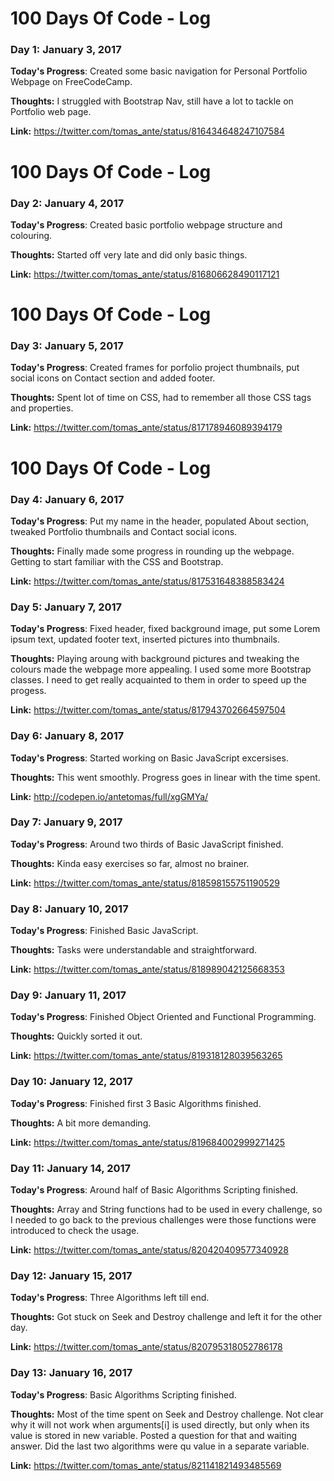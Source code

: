 # 100 Days Of Code - Log

### Day 1: January 3, 2017

**Today's Progress**: Created some basic navigation for Personal Portfolio Webpage on FreeCodeCamp.

**Thoughts:** I struggled with Bootstrap Nav, still have a lot to tackle on Portfolio web page.

**Link:** https://twitter.com/tomas_ante/status/816434648247107584

# 100 Days Of Code - Log

### Day 2: January 4, 2017

**Today's Progress**: Created basic portfolio webpage structure and colouring.

**Thoughts:** Started off very late and did only basic things.

**Link:** https://twitter.com/tomas_ante/status/816806628490117121

# 100 Days Of Code - Log

### Day 3: January 5, 2017

**Today's Progress**: Created frames for porfolio project thumbnails, put social icons on Contact section and added footer.

**Thoughts:** Spent lot of time on CSS, had to remember all those CSS tags and properties.

**Link:** https://twitter.com/tomas_ante/status/817178946089394179

# 100 Days Of Code - Log

### Day 4: January 6, 2017

**Today's Progress**: Put my name in the header, populated About section, tweaked Portfolio thumbnails and Contact social icons.

**Thoughts:** Finally made some progress in rounding up the webpage. Getting to start familiar with the CSS and Bootstrap.

**Link:** https://twitter.com/tomas_ante/status/817531648388583424

### Day 5: January 7, 2017

**Today's Progress**: Fixed header, fixed background image, put some Lorem ipsum text, updated footer text, inserted pictures into thumbnails.

**Thoughts:** Playing aroung with background pictures and tweaking the colours made the webpage more appealing. I used some more Bootstrap classes. I need to get really acquainted to them in order to speed up the progess.

**Link:** https://twitter.com/tomas_ante/status/817943702664597504

### Day 6: January 8, 2017

**Today's Progress**: Started working on Basic JavaScript excersises.

**Thoughts:** This went smoothly. Progress goes in linear with the time spent.

**Link:** http://codepen.io/antetomas/full/xgGMYa/

### Day 7: January 9, 2017

**Today's Progress**: Around two thirds of Basic JavaScript finished.

**Thoughts:** Kinda easy exercises so far, almost no brainer.

**Link:** https://twitter.com/tomas_ante/status/818598155751190529

### Day 8: January 10, 2017

**Today's Progress**: Finished Basic JavaScript.

**Thoughts:** Tasks were understandable and straightforward.

**Link:** https://twitter.com/tomas_ante/status/818989042125668353

### Day 9: January 11, 2017

**Today's Progress**: Finished Object Oriented and Functional Programming.

**Thoughts:** Quickly sorted it out.

**Link:** https://twitter.com/tomas_ante/status/819318128039563265

### Day 10: January 12, 2017

**Today's Progress**: Finished first 3 Basic Algorithms finished.

**Thoughts:** A bit more demanding.

**Link:** https://twitter.com/tomas_ante/status/819684002999271425

### Day 11: January 14, 2017

**Today's Progress**: Around half of Basic Algorithms Scripting finished.

**Thoughts:** Array and String functions had to be used in every challenge, so I needed to go back to the previous challenges were those functions were introduced to check the usage. 

**Link:** https://twitter.com/tomas_ante/status/820420409577340928

### Day 12: January 15, 2017

**Today's Progress**: Three Algorithms left till end.

**Thoughts:** Got stuck on Seek and Destroy challenge and left it for the other day.

**Link:** https://twitter.com/tomas_ante/status/820795318052786178

### Day 13: January 16, 2017

**Today's Progress**: Basic Algorithms Scripting finished.

**Thoughts:** Most of the time spent on Seek and Destroy challenge. Not clear why it will not work when arguments[i] is used directly, but only when its value is stored in new variable. Posted a question for that and waiting answer. Did the last two algorithms were qu
value in a separate variable.

**Link:** https://twitter.com/tomas_ante/status/821141821493485569
